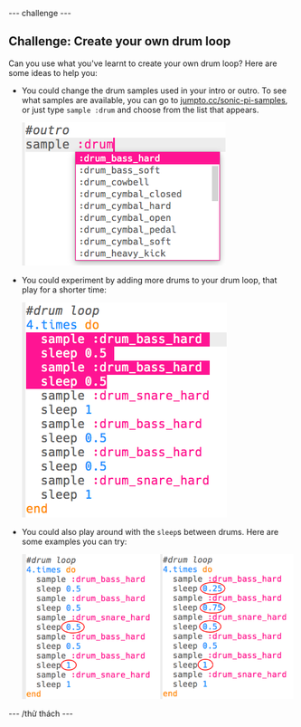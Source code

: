 \--- challenge \---

## Challenge: Create your own drum loop

Can you use what you've learnt to create your own drum loop? Here are some ideas to help you:

+ You could change the drum samples used in your intro or outro. To see what samples are available, you can go to [jumpto.cc/sonic-pi-samples](http://jumpto.cc/sonic-pi-samples), or just type `sample :drum` and choose from the list that appears.
    
    ![ảnh chụp màn hình](images/drum-outro-challenge.png)

+ You could experiment by adding more drums to your drum loop, that play for a shorter time:
    
    ![ảnh chụp màn hình](images/drum-beat-challenge-1.png)

+ You could also play around with the `sleep`s between drums. Here are some examples you can try:
    
    ![ảnh chụp màn hình](images/drum-beat-challenge-2.png)

\--- /thử thách \---